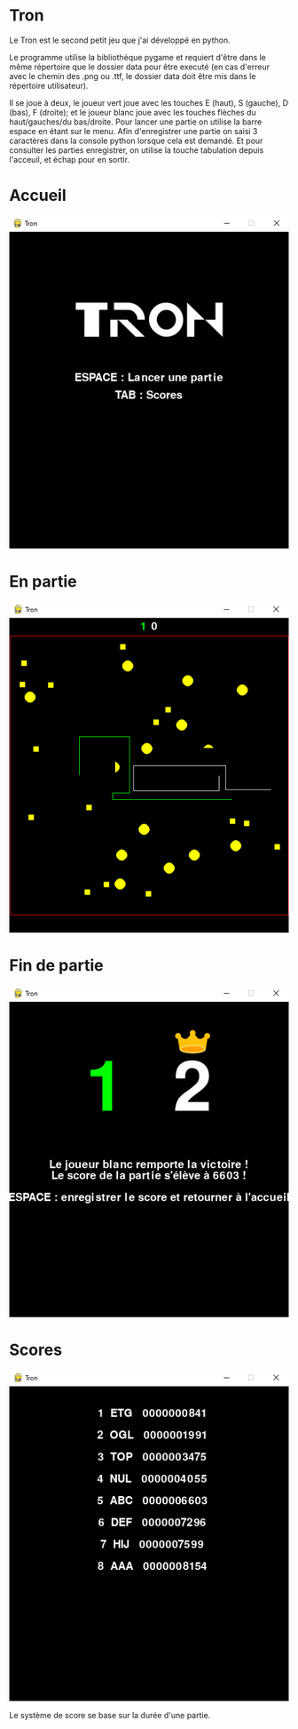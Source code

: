 # Tron

Le Tron est le second petit jeu que j'ai développé en python.

Le programme utilise la bibliothèque pygame et requiert d'être dans le même répertoire que le dossier data pour être executé (en cas d'erreur avec le chemin des .png ou .ttf, le dossier data doit être mis dans le répertoire utilisateur).

Il se joue à deux, le joueur vert joue avec les touches E (haut), S (gauche), D (bas), F (droite); et le joueur blanc joue avec les touches flèches du haut/gauches/du bas/droite. Pour lancer une partie on utilise la barre espace en étant sur le menu. Afin d'enregistrer une partie on saisi 3 caractères dans la console python lorsque cela est demandé. Et pour consulter les parties enregistrer, on utilise la touche tabulation depuis l'acceuil, et échap pour en sortir.

# Accueil
![modem](images/tron_accueil.png "modem")

# En partie
![modem](images/tron_en_jeu.png "modem")

# Fin de partie
![modem](images/tron_victoire.png "modem")

# Scores
![modem](images/tron_score.png "modem")

Le système de score se base sur la durée d'une partie.

